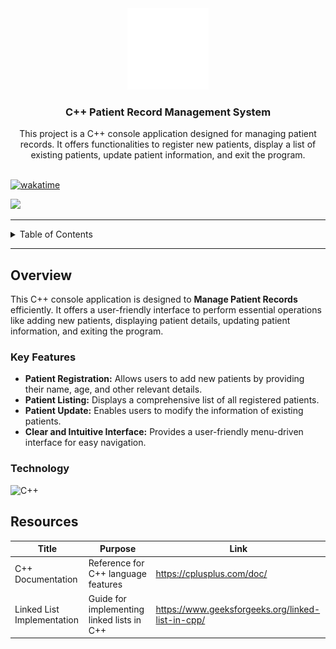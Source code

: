 <a name="readme-top"></a>

<br/>
<br/>

<div align="center">
  <a href="https://github.com/zyx-0314/">
    <img src="./assets/nyebe_logo_wt_250px.png" alt="Nyebe" width="130" height="130">
  </a>
  <h3 align="center">C++ Patient Record Management System</h3>
</div>

<div align="center">
  This project is a C++ console application designed for managing patient records. It offers functionalities to register new patients, display a list of existing patients, update patient information, and exit the program.
</div>

<br/>

[![wakatime](https://wakatime.com/badge/user/018dd99a-4985-4f98-8216-6ca6fe2ce0f8/project/259a1016-852e-4df4-89c5-6bd5b53cc594.svg)](https://wakatime.com/badge/user/018dd99a-4985-4f98-8216-6ca6fe2ce0f8/project/259a1016-852e-4df4-89c5-6bd5b53cc594)

![](https://visit-counter.vercel.app/counter.png?page=zyx-0314/DSA-Patient-Record-Management-System)

---

<details>
  <summary>Table of Contents</summary>
  <ol>
    <li>
      <a href="#overview">Overview</a>
      <ol>
        <li><a href="#key-features">Key Features</a></li>
        <li><a href="#technology">Technology</a></li>
      </ol>
    </li>
    <li><a href="#roadmap">Roadmap</a></li>
    <li><a href="#resources">Resources</a></li>
  </ol>
</details>

---

## Overview

This C++ console application is designed to **Manage Patient Records** efficiently. It offers a user-friendly interface to perform essential operations like adding new patients, displaying patient details, updating patient information, and exiting the program.

### Key Features

- **Patient Registration:** Allows users to add new patients by providing their name, age, and other relevant details.
- **Patient Listing:** Displays a comprehensive list of all registered patients.
- **Patient Update:** Enables users to modify the information of existing patients.
- **Clear and Intuitive Interface:** Provides a user-friendly menu-driven interface for easy navigation.

### Technology

![C++](https://img.shields.io/badge/C++-00599C?style=for-the-badge&logo=c%2B%2B&logoColor=white)

## Resources

| Title                      | Purpose                                       | Link                                        |
|----------------------------|-----------------------------------------------|---------------------------------------------|
| C++ Documentation          | Reference for C++ language features           | https://cplusplus.com/doc/                  |
| Linked List Implementation | Guide for implementing linked lists in C++     | https://www.geeksforgeeks.org/linked-list-in-cpp/ |

